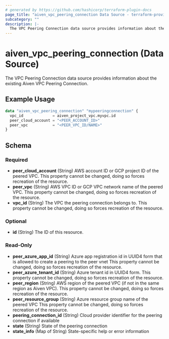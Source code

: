 ```yaml
---
# generated by https://github.com/hashicorp/terraform-plugin-docs
page_title: "aiven_vpc_peering_connection Data Source - terraform-provider-aiven"
subcategory: ""
description: |-
  The VPC Peering Connection data source provides information about the existing Aiven VPC Peering Connection.
---
```


# aiven_vpc_peering_connection (Data Source)

The VPC Peering Connection data source provides information about the existing Aiven VPC Peering Connection.

## Example Usage

```terraform
data "aiven_vpc_peering_connection" "mypeeringconnection" {
  vpc_id             = aiven_project_vpc.myvpc.id
  peer_cloud_account = "<PEER_ACCOUNT_ID>"
  peer_vpc           = "<PEER_VPC_ID/NAME>"
}
```

<!-- schema generated by tfplugindocs -->
## Schema

### Required

- **peer_cloud_account** (String) AWS account ID or GCP project ID of the peered VPC. This property cannot be changed, doing so forces recreation of the resource.
- **peer_vpc** (String) AWS VPC ID or GCP VPC network name of the peered VPC. This property cannot be changed, doing so forces recreation of the resource.
- **vpc_id** (String) The VPC the peering connection belongs to. This property cannot be changed, doing so forces recreation of the resource.

### Optional

- **id** (String) The ID of this resource.

### Read-Only

- **peer_azure_app_id** (String) Azure app registration id in UUID4 form that is allowed to create a peering to the peer vnet This property cannot be changed, doing so forces recreation of the resource.
- **peer_azure_tenant_id** (String) Azure tenant id in UUID4 form. This property cannot be changed, doing so forces recreation of the resource.
- **peer_region** (String) AWS region of the peered VPC (if not in the same region as Aiven VPC). This property cannot be changed, doing so forces recreation of the resource.
- **peer_resource_group** (String) Azure resource group name of the peered VPC This property cannot be changed, doing so forces recreation of the resource.
- **peering_connection_id** (String) Cloud provider identifier for the peering connection if available
- **state** (String) State of the peering connection
- **state_info** (Map of String) State-specific help or error information


